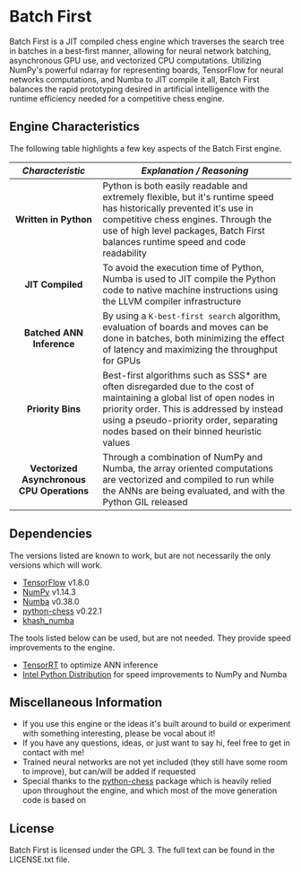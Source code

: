 # Batch First
Batch First is a JIT compiled chess engine which traverses the search tree in batches in a best-first manner, allowing for neural network batching, asynchronous GPU use, and vectorized CPU computations.  Utilizing NumPy's powerful ndarray for representing boards, TensorFlow for neural networks computations, and Numba to JIT compile it all, Batch First balances the rapid prototyping desired in artificial intelligence with the runtime efficiency needed for a competitive chess engine.

## Engine Characteristics
The following table highlights a few key aspects of the Batch First engine. 

*Characteristic* | *Explanation / Reasoning* 
:---: | ---
**Written in Python** | Python is both easily readable and extremely flexible, but it's runtime speed has historically prevented it's use in competitive chess engines.  Through the use of high level packages, Batch First balances runtime speed and code readability
**JIT Compiled** | To avoid the execution time of Python, Numba is used to JIT compile the Python code to native machine instructions using the LLVM compiler infrastructure
**Batched ANN Inference** | By using a `K-best-first search` algorithm, evaluation of boards and moves can be done in batches, both minimizing the effect of latency and maximizing the throughput for GPUs
**Priority Bins** | Best-first algorithms such as SSS* are often disregarded due to the cost of maintaining a global list of open nodes in priority order.  This is addressed by instead using a pseudo-priority order, separating nodes based on their binned heuristic values
**Vectorized Asynchronous CPU Operations** | Through a combination of NumPy and Numba, the array oriented computations are vectorized and compiled to run while the ANNs are being evaluated, and with the Python GIL released
 

## Dependencies
The versions listed are known to work, but are not necessarily the only versions which will work.
- [TensorFlow](https://github.com/tensorflow/tensorflow) v1.8.0
- [NumPy](https://github.com/numpy/numpy) v1.14.3
- [Numba](https://github.com/numba/numba) v0.38.0
- [python-chess](https://github.com/niklasf/python-chess) v0.22.1
- [khash_numba](https://github.com/synapticarbors/khash_numba)

The tools listed below can be used, but are not needed.  They provide speed improvements to the engine.
- [TensorRT](https://developers.googleblog.com/2018/03/tensorrt-integration-with-tensorflow.html) to optimize ANN inference
- [Intel Python Distribution](https://software.intel.com/en-us/distribution-for-python) for speed improvements to NumPy and Numba


## Miscellaneous Information
- If you use this engine or the ideas it's built around to build or experiment with something interesting, please be vocal about it!
- If you have any questions, ideas, or just want to say hi, feel free to get in contact with me!
- Trained neural networks are not yet included (they still have some room to improve), but can/will be added if requested
- Special thanks to the [python-chess](https://github.com/niklasf/python-chess) package which is heavily relied upon throughout the engine, and which most of the move generation code is based on


## License
Batch First is licensed under the GPL 3.  The full text can be found in the LICENSE.txt file.